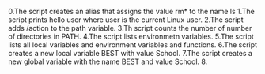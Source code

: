 0.The script creates an alias that assigns the value rm* to the name ls
1.The script prints hello user where user is the current Linux user.
2.The script adds /action to the path variable.
3.Th script counts the number of number of directories in PATH.
4.The script lists environmetn variables.
5.The script lists all local variables and environment variables and functions.
6.The script creates a new local variable BEST with value School.
7.The script creates a new global variable with the name BEST and value School.
8.
